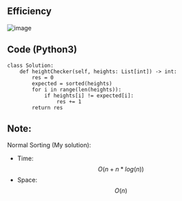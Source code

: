 ## Efficiency
![image](https://github.com/KCP17/LeetCode-Solutions/assets/148914885/eaffa6b2-b90f-4039-b494-a84260404d5b)

## Code (Python3)
```python3 []
class Solution:
    def heightChecker(self, heights: List[int]) -> int:
        res = 0
        expected = sorted(heights)
        for i in range(len(heights)):
            if heights[i] != expected[i]:
                res += 1
        return res
```
## Note:
Normal Sorting (My solution):
- Time: $$O(n + n*log(n))$$
- Space: $$O(n)$$
